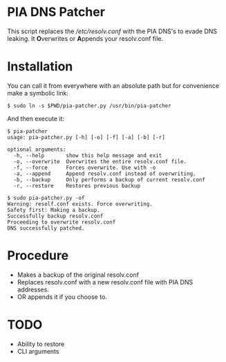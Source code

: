 # PIA DNS Patcher
This script replaces the */etc/resolv.conf* with the PIA DNS's to evade DNS leaking.
It **O**verwrites or **A**ppends your resolv.conf file.

# Installation
You can call it from everywhere with an absolute path but for convenience make a symbolic link:

`$ sudo ln -s $PWD/pia-patcher.py /usr/bin/pia-patcher`

And then execute it:
```
$ pia-patcher
usage: pia-patcher.py [-h] [-o] [-f] [-a] [-b] [-r]

optional arguments:
  -h, --help       show this help message and exit
  -o, --overwrite  Overwrites the entire resolv.conf file.
  -f, --force      Forces overwrite. Use with -o
  -a, --append     Append resolv.conf instead of overwriting.
  -b, --backup     Only performs a backup of current resolv.conf
  -r, --restore    Restores previous backup
```

```
$ sudo pia-patcher.py -of
Warning: resolf.conf exists. Force overwriting.
Safety first: Making a backup.
Successfully backup resolv.conf
Proceeding to overwrite resolv.conf
DNS successfully patched.
```

# Procedure
* Makes a backup of the original resolv.conf
* Replaces resolv.conf with a new resolv.conf file with PIA DNS addresses.
*	OR appends it if you choose to.

# TODO
* Ability to restore
* CLI arguments
